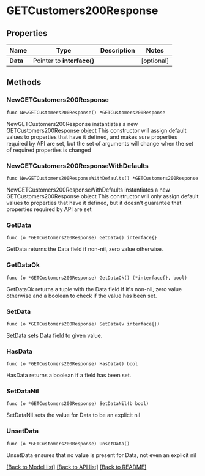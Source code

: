 # GETCustomers200Response

## Properties

Name | Type | Description | Notes
------------ | ------------- | ------------- | -------------
**Data** | Pointer to **interface{}** |  | [optional] 

## Methods

### NewGETCustomers200Response

`func NewGETCustomers200Response() *GETCustomers200Response`

NewGETCustomers200Response instantiates a new GETCustomers200Response object
This constructor will assign default values to properties that have it defined,
and makes sure properties required by API are set, but the set of arguments
will change when the set of required properties is changed

### NewGETCustomers200ResponseWithDefaults

`func NewGETCustomers200ResponseWithDefaults() *GETCustomers200Response`

NewGETCustomers200ResponseWithDefaults instantiates a new GETCustomers200Response object
This constructor will only assign default values to properties that have it defined,
but it doesn't guarantee that properties required by API are set

### GetData

`func (o *GETCustomers200Response) GetData() interface{}`

GetData returns the Data field if non-nil, zero value otherwise.

### GetDataOk

`func (o *GETCustomers200Response) GetDataOk() (*interface{}, bool)`

GetDataOk returns a tuple with the Data field if it's non-nil, zero value otherwise
and a boolean to check if the value has been set.

### SetData

`func (o *GETCustomers200Response) SetData(v interface{})`

SetData sets Data field to given value.

### HasData

`func (o *GETCustomers200Response) HasData() bool`

HasData returns a boolean if a field has been set.

### SetDataNil

`func (o *GETCustomers200Response) SetDataNil(b bool)`

 SetDataNil sets the value for Data to be an explicit nil

### UnsetData
`func (o *GETCustomers200Response) UnsetData()`

UnsetData ensures that no value is present for Data, not even an explicit nil

[[Back to Model list]](../README.md#documentation-for-models) [[Back to API list]](../README.md#documentation-for-api-endpoints) [[Back to README]](../README.md)


